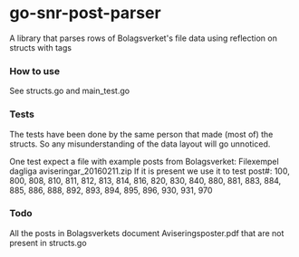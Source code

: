 # go-snr-post-parser
A library that parses rows of Bolagsverket's file data using reflection on structs with tags

### How to use
See structs.go and main_test.go

### Tests
The tests have been done by the same person that made (most of) the structs.
So any misunderstanding of the data layout will go unnoticed.

One test expect a file with example posts from Bolagsverket:
Filexempel dagliga aviseringar_20160211.zip
If it is present we use it to test post#:
100, 800, 808, 810, 811, 812, 813, 814, 816, 820, 830, 840,
880, 881, 883, 884, 885, 886, 888, 892, 893, 894, 895, 896,
930, 931, 970
 
### Todo
All the posts in Bolagsverkets document
Aviseringsposter.pdf
that are not present in structs.go

